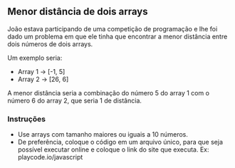 ## Menor distância de dois arrays

João estava participando de uma competição de programação e lhe foi dado um problema em que ele tinha que encontrar a menor distância entre dois números
de dois arrays.

Um exemplo seria:

- Array 1 -> [-1, 5]
- Array 2 -> [26, 6]

A menor distância seria a combinação do número 5 do array 1 com o número 6 do array 2, que seria 1 de distância.

### Instruções

- Use arrays com tamanho maiores ou iguais a 10 números.
- De preferência, coloque o código em um arquivo único, para que seja possível executar online e coloque o link do site que executa. Ex: playcode.io/javascript
